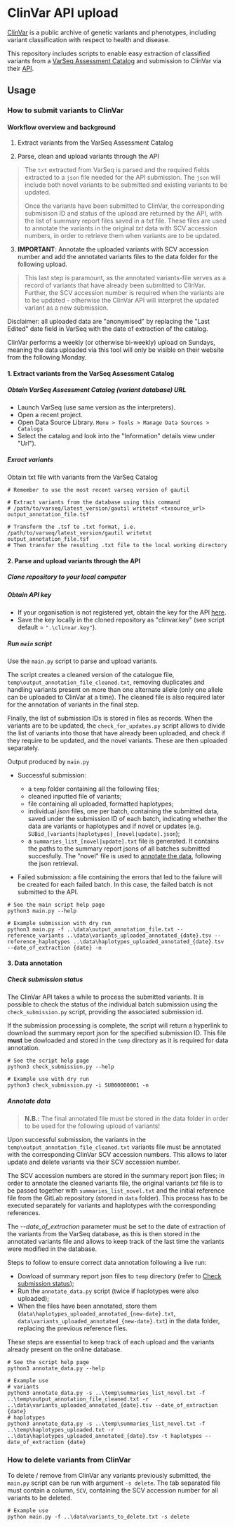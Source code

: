 # ClinVar API upload
[ClinVar](https://www.ncbi.nlm.nih.gov/clinvar/) is a public archive of genetic variants and phenotypes, including variant classification with respect to health and disease.

This repository includes scripts to enable easy extraction of classified variants from a [VarSeq Assessment Catalog](https://www.goldenhelix.com/products/VarSeq/) and submission to ClinVar via their [API](https://www.ncbi.nlm.nih.gov/clinvar/docs/api_http/).


## Usage

### How to submit variants to ClinVar

#### Workflow overview and background

1. Extract variants from the VarSeq Assessment Catalog

2. Parse, clean and upload variants through the API

> The `txt` extracted from VarSeq is parsed and the required fields extracted to a `json` file needed for the API submission. The `json` will include both novel variants to be submitted and existing variants to be updated.
> 
> Once the variants have been submitted to ClinVar, the corresponding submisison ID and status of the upload are returned by the API, with the list of summary report files saved in a *txt* file. These files are used to annotate the variants in the original *txt* data with SCV accession numbers, in order to retrieve them when variants are to be updated.

3. **IMPORTANT**: Annotate the uploaded variants with SCV accession number and add the annotated variants files to the data folder for the following upload.

> This last step is paramount, as the annotated variants-file serves as a record of variants that have already been submitted to ClinVar. Further, the SCV accession number is required when the variants are to be updated - otherwise the ClinVar API will interpret the updated variant as a new submission.

Disclaimer: all uploaded data are "anonymised" by replacing the "Last Edited" date field in VarSeq with the date of extraction of the catalog.

ClinVar performs a weekly (or otherwise bi-weekly) upload on Sundays, meaning the data uploaded via this tool will only be visible on their website from the following Monday. 

#### 1. Extract variants from the VarSeq Assessment Catalog

##### Obtain VarSeq Assessment Catalog (variant database) URL
* Launch VarSeq (use same version as the interpreters).
* Open a recent project.
* Open Data Source Library. `Menu > Tools > Manage Data Sources > Catalogs`
* Select the catalog and look into the "Information" details view under "Url").


##### Exract variants
Obtain txt file with variants from the VarSeq Catalog
```shell
# Remember to use the most recent varseq version of gautil

# Extract variants from the database using this command
# /path/to/varseq/latest_version/gautil writetsf <txsource_url> output_annotation_file.tsf

# Transform the .tsf to .txt format, i.e.
/path/to/varseq/latest_version/gautil writetxt output_annotation_file.tsf
# Then transfer the resulting .txt file to the local working directory
```

#### 2. Parse and upload variants through the API

##### Clone repository to your local computer

##### Obtain API key
* If your organisation is not registered yet, obtain the key for the API [here](https://www.ncbi.nlm.nih.gov/clinvar/docs/api_http/).
* Save the key locally in the cloned repository as "clinvar.key" (see script default = `".\clinvar.key"`).

##### Run `main` script
Use the `main.py` script to parse and upload variants.

The script creates a cleaned version of the catalogue file, `temp\output_annotation_file_cleaned.txt`, removing duplicates and handling variants present on more than one alternate allele (only one allele can be uploaded to ClinVar at a time). The cleaned file is also required later for the annotation of variants in the final step. 

Finally, the list of submission IDs is stored in files as records. When the variants are to be updated, the `check_for_updates.py` script allows to divide the list of variants into those that have already been uploaded, and check if they require to be updated, and the novel variants. These are then uploaded separately.

Output produced by `main.py`
* Successful submission:

    * a `temp` folder containing all the following files;
    * cleaned inputted file of variants;
    * file containing all uploaded, formatted haplotypes;
    * individual *json* files, one per batch, containing the submitted data, saved under the submission ID of each batch, indicating whether the data are variants or haplotypes and if novel or updates (e.g. `SUBid_[variants|haplotypes]_[novel|update].json`);
    * a `summaries_list_[novel|update].txt` file is generated. It contains the paths to the summary report jsons of all batches submitted succesfully. The "novel" file is used to [annotate the data](#data-annotation), following the json retrieval.
* Failed submission: a file containing the errors that led to the failure will be created for each failed batch. In this case, the failed batch is not submitted to the API.

```shell
# See the main script help page
python3 main.py --help

# Example submission with dry run
python3 main.py -f ..\data\output_annotation_file.txt --reference_variants ..\data\variants_uploaded_annotated_{date}.tsv --reference_haplotypes ..\data\haplotypes_uploaded_annotated_{date}.tsv --date_of_extraction {date} -n
```

#### 3. Data annotation

##### Check submission status
The ClinVar API takes a while to process the submitted variants. It is possible to check the status of the individual batch submission using the `check_submission.py` script, providing the associated submission id.

If the submission processing is complete, the script will return a hyperlink to download the summary report json for the specified submission ID. This file **must** be dowloaded and stored in the `temp` directory as it is required for data annotation.

```shell
# See the script help page
python3 check_submission.py --help

# Example use with dry run
python3 check_submission.py -i SUB00000001 -n
```

##### Annotate data

> **N.B.:** The final annotated file must be stored in the data folder in order to be used for the following upload of variants!

Upon successful submission, the variants in the `temp\output_annotation_file_cleaned.txt` variants file must be annotated with the corresponding ClinVar SCV accession numbers. This allows to later update and delete variants via their SCV accession number.

The SCV accession numbers are stored in the summary report json files; in order to annotate the cleaned variants file, the original variants *txt* file is to be passed together with `summaries_list_novel.txt` and the initial reference file from the GitLab repository (stored in `data` folder). This process has to be executed separately for variants and haplotypes with the corresponding references. 

The *--date_of_extraction* parameter must be set to the date of extraction of the variants from the VarSeq database, as this is then stored in the annotated variants file and allows to keep track of the last time the variants were modified in the database.

Steps to follow to ensure correct data annotation following a live run:
* Dowload of summary report json files to `temp` directory (refer to [Check submission status](#check-submission-status));
* Run the `annotate_data.py` script (twice if haplotypes were also uploaded);
* When the files have been annotated, store them (`data\haplotypes_uploaded_annotated_{new-date}.txt`, `data\variants_uploaded_annotated_{new-date}.txt`) in the data folder, replacing the previous reference files.

These steps are essential to keep track of each upload and the variants already present on the online database.

```shell
# See the script help page
python3 annotate_data.py --help

# Example use
# variants
python3 annotate_data.py -s ..\temp\summaries_list_novel.txt -f ..\temp\output_annotation_file_cleaned.txt -r ..\data\variants_uploaded_annotated_{date}.tsv --date_of_extraction {date}
# haplotypes
python3 annotate_data.py -s ..\temp\summaries_list_novel.txt -f ..\temp\haplotypes_uploaded.txt -r ..\data\haplotypes_uploaded_annotated_{date}.tsv -t haplotypes --date_of_extraction {date}
```


### How to delete variants from ClinVar
To delete / remove from ClinVar any variants previously submitted, the `main.py` script can be run with argument `-s delete`. The tab separated file must contain a column, `SCV`, containing the SCV accession number for all variants to be deleted.

```shell
# Example use
python main.py -f ..\data\variants_to_delete.txt -s delete
```
